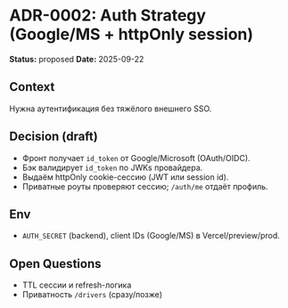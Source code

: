 # ADR-0002: Auth Strategy (Google/MS + httpOnly session)

**Status:** proposed
**Date:** 2025-09-22

## Context

Нужна аутентификация без тяжёлого внешнего SSO.

## Decision (draft)

* Фронт получает `id_token` от Google/Microsoft (OAuth/OIDC).
* Бэк валидирует `id_token` по JWKs провайдера.
* Выдаём httpOnly cookie-сессию (JWT или session id).
* Приватные роуты проверяют сессию; `/auth/me` отдаёт профиль.

## Env

* `AUTH_SECRET` (backend), client IDs (Google/MS) в Vercel/preview/prod.

## Open Questions

* TTL сессии и refresh-логика
* Приватность `/drivers` (сразу/позже)

